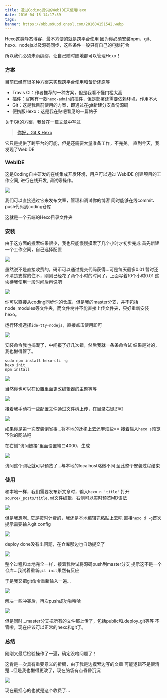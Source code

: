 ```yaml
---
title: 通过Coding提供的WebIDE来使用Hexo
date: 2016-04-15 14:17:59
tags:
banner: https://obbuo9upd.qnssl.com/201604151542.webp
---
```

Hexo这类静态博客，最不方便的就是跨平台使用
因为你必须安装npm、git、hexo、nodejs以及源码同步，这些条件一般只有自己的电脑符合

所以我们必须未雨绸缪，让自己随时随地都可以管理Hexo！

<!--more-->

### 方案

目前已经有很多种方案来实现跨平台使用和备份还原等
- Travis CI：作者推荐的一种方案，但是我看不懂门槛太高
- 插件：官网有一款`hexo-admin`的插件，但是部署还需要依赖环境，作用不大
- Git：这是我目前使用的方案，即通过在git新建分支备份源码
- 便携版Hexo：这是我在贴吧看见的一篇帖子

关于Git的方案，我曾在一篇文章中写过

> [你好，Git & Hexo](https://www.tiexo.cn/hello-git-hexo/)

它只是提供了跨平台的可能，但是还需要大量准备工作，不完美。
直到今天，我发现了WebIDE

### WebIDE

这是Coding自主研发的在线集成开发环境，用户可以通过 WebIDE 创建项目的工作空间, 进行在线开发, 调试等操作。

![](https://obbuo9upd.qnssl.com/20160415144319.jpg)

我们可以直接通过它来发布文章，管理和调试你的博客
同时能够在线commit、push代码到coding仓库

这就是一个云端的Hexo目录文件夹

### 安装

由于这方面的搜索结果很少，我也只能慢慢摸索了几个小时才初步完成
首先新建一个工作空间，自己选择配置

![](https://obbuo9upd.qnssl.com/20160415123927.jpg)

虽然说不是直接收费的，码币可以通过提交代码获得...可是每天最多0.01
暂时还不清楚支撑的住不，刚刚已经花了两个小时的时间了，上面写着10个小时0.01
这块待我使用一段时间后再说吧


![](https://obbuo9upd.qnssl.com/20160415123954.jpg)

你可以直接从coding同步你的仓库，但是我的master分支，并不包括node_modules等文件夹，而文件树并不能直接上传文件夹，只好重新安装hexo。

运行环境选择`ide-tty-nodejs`，直接点击使用即可

![](https://obbuo9upd.qnssl.com/20160415124311.jpg)

安装命令我也搞混了，中间报了好几次错，然后我就一条条命令试
结果是对的，我也懒得管了。

```
sudo npm install hexo-cli -g
hexo init
npm install
```

![](https://obbuo9upd.qnssl.com/20160415135430.jpg)

当然你也可以在设置里面更改编辑器的主题等等

![](https://obbuo9upd.qnssl.com/20160415124157.jpg)

接着我手动将一些配置文件通过文件树上传，在目录右键即可

![](https://obbuo9upd.qnssl.com/20160415150227.jpg)

如果你是第一次安装倒省事...将本地的迁移上去还麻烦些==
接着输入`hexo s`预览下你的网站吧

在右侧“访问链接”里面设置端口4000，生成

![](https://obbuo9upd.qnssl.com/20160415141054.jpg)

访问这个网址就可以预览了...与本地的localhost略微不同
至此整个安装过程结束

### 使用

和本地一样，我们需要发布新文章时，输入`hexo n 'title'`
打开`source/_posts/title.md`文件编辑，右侧可以实时预览MD语法

![](https://obbuo9upd.qnssl.com/20160415141927.jpg)

但是我想啊...它是按时计费的，我还是本地编辑完粘贴上去吧
直接`hexo d -g`首次提示需要输入git  config

![](https://obbuo9upd.qnssl.com/20160415151459.jpg)

deploy done没有出问题，在仓库那边也自动提交了

![](https://obbuo9upd.qnssl.com/20160415151530.jpg)

整个过程和本地完全一样，接着我尝试将源码push到master分支
提示这不是一个仓库...我试着重新`git init`果然有反应

于是我又把git命令重新输入一遍...

![](https://obbuo9upd.qnssl.com/20160415153542.jpg)

解决一些冲突后，再次push成功啦哈哈

![](https://obbuo9upd.qnssl.com/20160415153714.jpg)

但是同时...master分支把所有的文件都上传了，包括public和.deploy_git等等
不管啦，现在应该可以正常的hexo和git了。

### 总结

刚刚又最后检验操作了一遍，确定没啥问题了！

这肯是一次具有重要意义的折腾，由于我是边摸索边写的文章
可能逻辑不是很清楚...但是我也懒得更改了，现在脑袋有点昏昏沉沉

![](https://obbuo9upd.qnssl.com/20160415155933.jpg)

现在最担心的也就是这个收费了...


